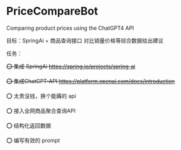 # PriceCompareBot
Comparing product prices using the ChatGPT4 API

目标：SpringAi + 商品查询接口 对比销量价格等综合数据给出建议

任务：

~~⭕️ 集成 SpringAi https://spring.io/projects/spring-ai~~

~~⭕️ 集成ChatGPT-API https://platform.openai.com/docs/introduction~~

⭕ 太贵没钱，换个能薅的 api

⭕️ 接入全网商品聚合查询API

⭕️ 结构化返回数据

⭕️ 编写有效的 prompt 
